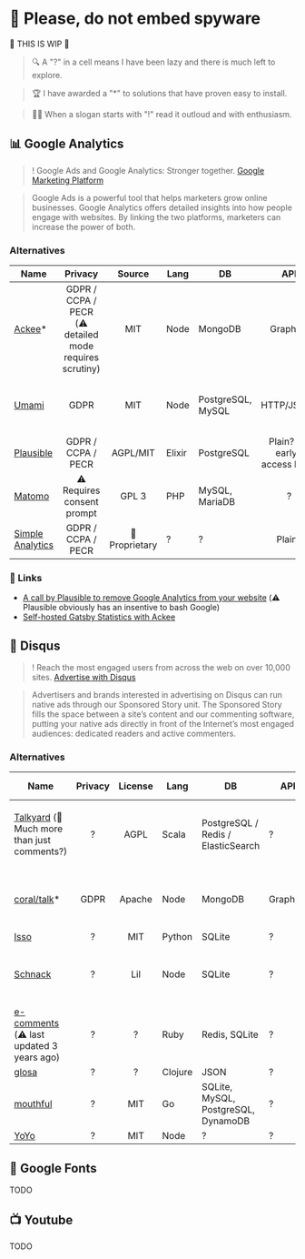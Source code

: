 # :pray: Please, do not embed spyware

:construction: THIS IS WIP :construction:

> :mag: A "?" in a cell means I have been lazy and there is much left to
> explore.

> :trophy: I have awarded a "\*" to solutions that have proven easy to install.

> :man_office_worker: When a slogan starts with "!" read it outloud and with enthusiasm.


## :bar_chart: Google Analytics

> ! Google Ads and Google Analytics: Stronger together.
> [Google Marketing Platform](https://web.archive.org/web/20210413111911/https://marketingplatform.google.com/about/resources/analytics-ads-integration-feature-brief/)

> Google Ads is a powerful tool that helps marketers grow online businesses.
> Google Analytics offers detailed insights into how people engage with
> websites. By linking the two platforms, marketers can increase the power of
> both.

### Alternatives

| Name | Privacy | Source | Lang | DB | API | Docker |
| ---- | :-----: | :----: | ---- | -- | :-: | :----: |
| [Ackee](https://ackee.electerious.com)\* | GDPR / CCPA / PECR (:warning: detailed mode requires scrutiny) | MIT | Node | MongoDB | GraphQL | `Dockerfile`, `docker-compose.yml`, [`electerious/ackee`](https://hub.docker.com/r/electerious/ackee) |
| [Umami](https://umami.is) | GDPR | MIT | Node | PostgreSQL, MySQL | HTTP/JSON? | `Dockerfile`, `docker-compose.yml`, pre-built images available |
| [Plausible](https://plausible.io) | GDPR / CCPA / PECR | AGPL/MIT | Elixir | PostgreSQL | Plain? (:warning: early-access beta) | `Dockerfile`, ?, ? |
| [Matomo](https://matomo.org) | :warning: Requires consent prompt | GPL 3 | PHP | MySQL, MariaDB | ? | :x: |
| [Simple Analytics](https://simpleanalytics.com) | GDPR / CCPA / PECR | :stop_sign: Proprietary | ? | ? | Plain? | :x: |

### :link: Links

  - [A call by Plausible to remove Google Analytics from your website](https://plausible.io/blog/remove-google-analytics)
  (:warning: Plausible obviously has an insentive to bash Google)
  - [Self-hosted Gatsby Statistics with Ackee](https://dev.to/aleccool213/quit-google-analytics-self-hosted-gatsby-statistics-with-ackee-4011)

## :speech_balloon: Disqus

> ! Reach the most engaged users from across the web on over 10,000 sites.
> [Advertise with Disqus](https://web.archive.org/web/20210413112132/https://about.disqus.com/advertise)

> Advertisers and brands interested in advertising on Disqus can run native ads
> through our Sponsored Story unit. The Sponsored Story fills the space between
> a site’s content and our commenting software, putting your native ads
> directly in front of the Internet’s most engaged audiences: dedicated readers
> and active commenters.

### Alternatives

| Name | Privacy | License | Lang | DB | API | Docker | User AUTH |
| ---- | :-----: | :-----: | ---- | -- | --- | :----: | --------- |
| [Talkyard](https://github.com/debiki/talkyard) (:elephant: Much more than just comments?) | ? | AGPL | Scala | PostgreSQL / Redis / ElasticSearch | ? | `Dockerfile`, `docker-compose.yml`, [a multitude of available Docker images](https://hub.docker.com/search?q=debiki%2Ftalkyard&type=image) | ? |
| [coral/talk](https://github.com/coralproject/talk)\* | GDPR | Apache | Node | MongoDB | GraphQL |`Dockerfile`, [`docker-compose.yml`](https://docs.coralproject.net/coral), [`coralproject/talk`](https://hub.docker.com/r/coralproject/tal) | [e-mail, OpenID, SSO, Google, Facebook](https://docs.coralproject.net/talk/v5/integration/auth) |
| [Isso](https://github.com/posativ/isso) | ? | MIT | Python | SQLite | ? | :x: | ? |
| [Schnack](https://github.com/schn4ck/schnack) | ? | Lil | Node | SQLite | ? | `Dockerfile` | Mastodon, GitHub, Twitter, Google, Facebook |
| [e-comments](https://github.com/skx/e-comments) (:warning:  last updated 3 years ago) | ? |? | Ruby | Redis, SQLite | ? | ? | ? |
| [glosa](https://github.com/glosa/glosa-server) | ? | ? | Clojure | JSON | ? | ? | ? |
| [mouthful](https://github.com/vkuznecovas/mouthful) | ? | MIT | Go | SQLite, MySQL, PostgreSQL, DynamoDB | ? | `Dockerfile`, ?, ? | ? |
| [YoYo](https://github.com/metrue/YoYo) | ? | MIT | Node | ? | ? | ? | ? |

## :symbols: Google Fonts

TODO

## :tv: Youtube

TODO
